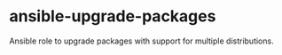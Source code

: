 # ansible-upgrade-packages
Ansible role to upgrade packages with support for multiple distributions.
